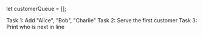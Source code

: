 let customerQueue = [];

Task 1: Add "Alice", "Bob", "Charlie"
Task 2: Serve the first customer
Task 3: Print who is next in line
